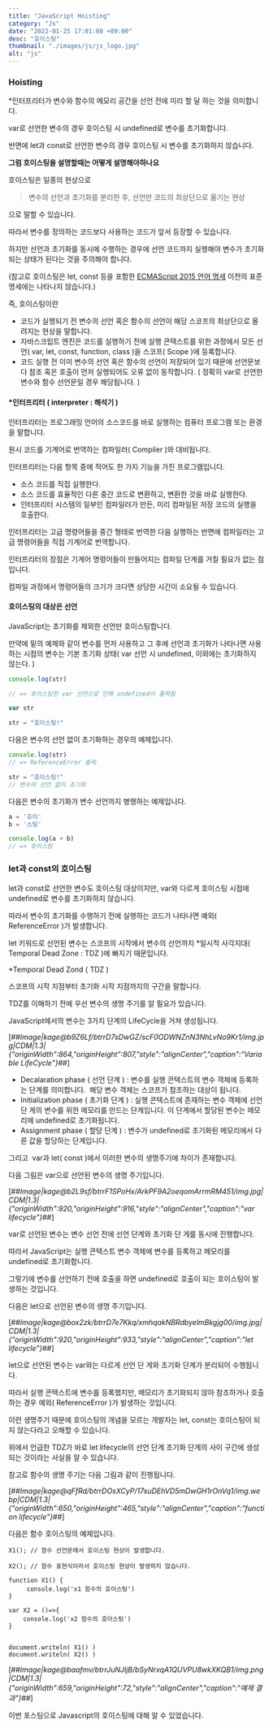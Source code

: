 ```yaml
---
title: "JavaScript Hoisting"
category: "Js"
date: "2022-01-25 17:01:00 +09:00"
desc: "호이스팅"
thumbnail: "./images/js/js_logo.jpg"
alt: "js"
---
```


### Hoisting

\*인터프리터가 변수와 함수의 메모리 공간을 선언 전에 미리 할 달 하는 것을 의미합니다.

var로 선언한 변수의 경우 호이스팅 시 undefined로 변수를 초기화합니다.

반면에 let과 const로 선언한 변수의 경우 호이스팅 시 변수를 초기화하지 않습니다.

**그럼 호이스팅을 설명할때는 어떻게 설명해야하나요**

호이스팅은 일종의 현상으로

> 변수의 선언과 초기화를 분리한 후, 선언만 코드의 최상단으로 옮기는 현상

으로 말할 수 있습니다.

따라서 변수를 정의하는 코드보다 사용하는 코드가 앞서 등장할 수 있습니다.

하지만 선언과 초기화를 동시에 수행하는 경우에 선언 코드까지 실행해야 변수가 초기화되는 상태가 된다는 것을 주의해야 합니다.

(참고로 호이스팅은 let, const 등을 포함한 [ECMAScript 2015 언어 명세](https://262.ecma-international.org/6.0/) 이전의 표준 명세에는 나타나지 않습니다.)

즉, 호이스팅이란
-   코드가 실행되기 전 변수의 선언 혹은 함수의 선언이 해당 스코프의 최상단으로 올려지는 현상을 말합니다.
-   자바스크립트 엔진은 코드를 실행하기 전에 실행 콘텍스트를 위한 과정에서 모든 선언( var, let, const, function, class )을 스코프( Scope )에 등록합니다.
-   코드 실행 전 이미 변수의 선언 혹은 함수의 선언이 저장되어 있기 때문에 선언문보다 참조 혹은 호출이 먼저 실행되어도 오류 없이 동작합니다. ( 정확히 var로 선언한 변수와 함수 선언문일 경우 해당됩니다. )

#### \*인터프리터 ( interpreter : 해석기 )

인터프리터는 프로그래밍 언어의 소스코드를 바로 실행하는 컴퓨터 프로그램 또는 환경을 말합니다.

원시 코드를 기계어로 번역하는 컴파일러( Compiler )와 대비됩니다.

인터프리터는 다음 항목 중에 적어도 한 가지 기능을 가진 프로그램입니다.

-   소스 코드를 직접 실행한다.
-   소스 코드를 효율적인 다른 중간 코드로 변환하고, 변환한 것을 바로 실행한다.
-   인터프리터 시스템의 일부인 컴파일러가 만든, 미리 컴파일된 저장 코드의 실행을 호출한다.

인터프리터는 고급 명령어들을 중간 형태로 번역한 다음 실행하는 반면에 컴파일러는 고급 명령어들을 직접 기계어로 번역합니다.

인터프리터의 장점은 기계어 명령어들이 만들어지는 컴파일 단계를 거칠 필요가 없는 점입니다.

컴파일 과정에서 명령어들의 크기가 크다면 상당한 시간이 소요될 수 있습니다.

#### 호이스팅의 대상은 선언

JavaScript는 초기화를 제외한 선언만 호이스팅합니다. 

만약에 밑의 예제와 같이 변수를 먼저 사용하고 그 후에 선언과 초기화가 나타나면 사용하는 시점의 변수는 기본 초기화 상태( var 선언 시 undefined, 이외에는 초기화하지 않는다. ) 

```js
console.log(str)

// => 호이스팅한 var 선언으로 인해 undefined이 출력됨

var str

str = "호이스팅!"
```

다음은 변수의 선언 없이 초기화하는 경우의 예제입니다.

```js
console.log(str)
// => ReferenceError 출력

str = "호이스팅!" 
// 변수의 선언 없이 초기화
```

다음은 변수의 초기화가 변수 선언까지 병행하는 예제입니다.

```js
a = '호이'
b = '스팅'

console.log(a + b)
// => 호이스팅
```

### let과 const의 호이스팅

let과 const로 선언한 변수도 호이스팅 대상이지만, var와 다르게 호이스팅 시점에 undefined로 변수를 초기화하지 않습니다.

따라서 변수의 초기화를 수행하기 전에 실행하는 코드가 나타나면 예외( ReferenceError )가 발생합니다.

let 키워드로 선언된 변수는 스코프의 시작에서 변수의 선언까지 \*일시적 사각지대( Temporal Dead Zone : TDZ )에 빠지기 때문입니다. 

\*Temporal Dead Zond ( TDZ )

스코프의 시작 지점부터 초기화 시작 지점까지의 구간을 말합니다.

TDZ를 이해하기 전에 우선 변수의 생명 주기를 알 필요가 있습니다. 

JavaScript에서의 변수는 3가지 단계의 LifeCycle을 거쳐 생성됩니다.

[##_Image|kage@b9Z6Lf/btrrD7sDwGZ/scF0ODWNZnN3NhLvNo9Kr1/img.jpg|CDM|1.3|{"originWidth":864,"originHeight":807,"style":"alignCenter","caption":"Variable LifeCycle"}_##]

-   Decalaration phase ( 선언 단계 ) : 변수를 실행 콘텍스트의 변수 객체에 등록하는 단계를 의미합니다.  해당 변수 객체는 스코프가 참조하는 대상이 됩니다.
-   Initialization phase ( 초기화 단계 ) : 실행 콘텍스트에 존재하는 변수 객체에 선언 단 게의 변수를 위한 메모리를 만드는 단계입니다. 이 단계에서 할당된 변수는 메모리에 undefined로 초기화됩니다.
-   Assignment phase ( 할당 단계 ) : 변수가 undefined로 초기화된 메모리에서 다른 값을 할당하는 단계입니다.

그리고  var과 let( const )에서 이러한 변수의 생명주기에 차이가 존재합니다.

다음 그림은 var으로 선언된 변수의 생명 주기입니다.

[##_Image|kage@b2L9sf/btrrF1SPoHx/ArkPF9A2oeqomArrmRM451/img.jpg|CDM|1.3|{"originWidth":920,"originHeight":916,"style":"alignCenter","caption":"var lifecycle"}_##]

var로 선언된 변수는 변수 선언 전에 선언 단계와 초기화 단 게를 동시에 진행합니다.

따라서 JavaScript는 실행 콘텍스트 변수 객체에 변수를 등록하고 메모리를 undefined로 초기화합니다.

그렇기에 변수를 선언하기 전에 호출을 하면 undefined로 호출이 되는 호이스팅이 발생하는 것입니다.

다음은 let으로 선언된 변수의 생명 주기입니다.

[##_Image|kage@box2zk/btrrD7e7Kkq/xmhqakNBRdbyelmBkgjg00/img.jpg|CDM|1.3|{"originWidth":920,"originHeight":933,"style":"alignCenter","caption":"let lifecycle"}_##]

let으로 선언된 변수는 var와는 다르게 선언 단 게와 초기화 단계가 분리되어 수행됩니다.

따라서 실행 콘텍스트에 변수를 등록했지만, 메모리가 초기화되지 않아 참조하거나 호출하는 경우 예외( ReferenceError )가 발생하는 것입니다.

이런 생명주기 때문에 호이스팅의 개념을 모르는 개발자는 let, const는 호이스팅이 되지 않는다라고 오해할 수 있습니다.

위에서 언급한 TDZ가 바로 let lifecycle의 선언 단계 초기화 단계의 사이 구간에 생성되는 것이라는 사실을 알 수 있습니다.

참고로 함수의 생명 주기는 다음 그림과 같이 진행됩니다.

[##_Image|kage@qFfRd/btrrDOsXCyP/17suDEhVD5mDwGH1rOnVq1/img.webp|CDM|1.3|{"originWidth":650,"originHeight":465,"style":"alignCenter","caption":"function lifecycle"}_##]

다음은 함수 호이스팅의 예제입니다.

```
X1(); // 함수 선언문에서 호이스팅 현상이 발생합니다.

X2(); // 함수 표현식이라서 호이스팅 현상이 발생하지 않습니다.

function X1() {
     console.log('x1 함수의 호이스팅')
}

var X2 = ()=>{
    console.log('x2 함수의 호이스팅')
}


document.writeln( X1() )
document.writeln( X2() )
```

[##_Image|kage@baafmv/btrrJuNJljB/bSyNrxqA1QUVPU8wkXKQB1/img.png|CDM|1.3|{"originWidth":659,"originHeight":72,"style":"alignCenter","caption":"예제 결과"}_##]

이번 포스팅으로 Javascript의 호이스팅에 대해 알 수 있었습니다.